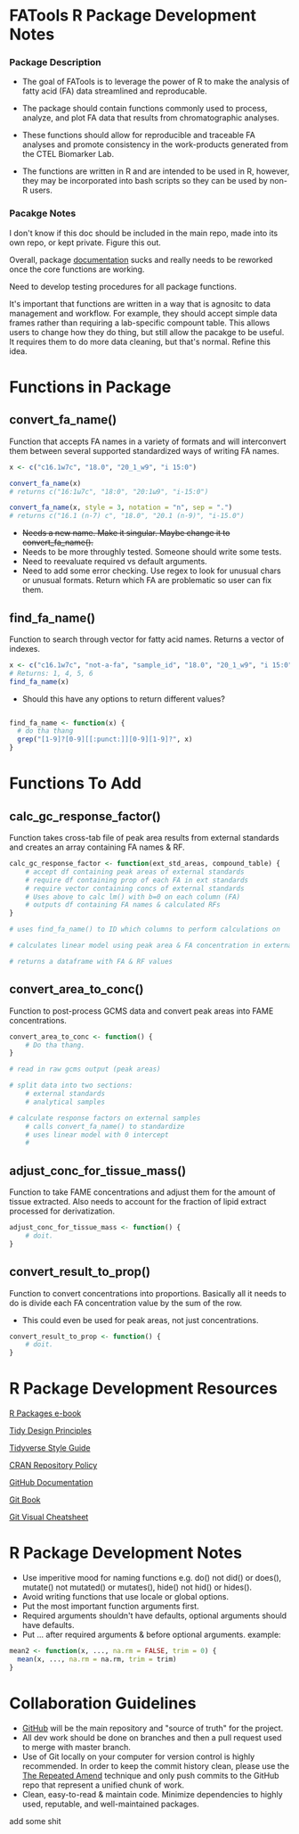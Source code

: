 # **FATools R Package Development Notes**

### Package Description

* The goal of FATools is to leverage the power of R to make the analysis of fatty acid (FA) data streamlined and reproducable.

* The package should contain functions commonly used to process, analyze, and plot FA data that results from chromatographic analyses. 

* These functions should allow for reproducible and traceable FA analyses and promote consistency in the work-products generated from the CTEL Biomarker Lab. 

* The functions are written in R and are intended to be used in R, however, they may be incorporated into bash scripts so they can be used by non-R users. 

### Pacakge Notes

I don't know if this doc should be included in the main repo, made into its own repo, or kept private. Figure this out. 

Overall, package [documentation](https://style.tidyverse.org/documentation.html) sucks and really needs to be reworked once the core functions are working. 

Need to develop testing procedures for all package functions.

It's important that functions are written in a way that is agnositc to data management and workflow. For example, they should accept simple data frames rather than requiring a lab-specific compount table. This allows users to change how they do thing, but still allow the pacakge to be useful. It requires them to do more data cleaning, but that's normal. Refine this idea.

# **Functions in Package**

## convert_fa_name()

Function that accepts FA names in a variety of formats and will interconvert them between several supported standardized ways of writing FA names.

```r
x <- c("c16.1w7c", "18.0", "20_1_w9", "i 15:0")

convert_fa_name(x)
# returns c("16:1ω7c", "18:0", "20:1ω9", "i-15:0")

convert_fa_name(x, style = 3, notation = "n", sep = ".")
# returns c("16.1 (n-7) c", "18.0", "20.1 (n-9)", "i-15.0")
```

* ~~Needs a new name. Make it singular. Maybe change it to convert_fa_name().~~
* Needs to be more throughly tested. Someone should write some tests. 
* Need to reevaluate required vs default arguments.
* Need to add some error checking. Use regex to look for unusual chars or unusual formats. Return which FA are problematic so user can fix them. 

## find_fa_name()

Function to search through vector for fatty acid names. Returns a vector of indexes.

```r
x <- c("c16.1w7c", "not-a-fa", "sample_id", "18.0", "20_1_w9", "i 15:0")
# Returns: 1, 4, 5, 6
find_fa_name(x)
```

* Should this have any options to return different values?

```r

find_fa_name <- function(x) {
  # do tha thang
  grep("[1-9]?[0-9][[:punct:]][0-9][1-9]?", x)
}

```

# **Functions To Add**

## calc_gc_response_factor()

Function takes cross-tab file of peak area results from external standards and creates an array containing FA names & RF. 

```r
calc_gc_response_factor <- function(ext_std_areas, compound_table) {
    # accept df containing peak areas of external standards
    # require df containing prop of each FA in ext standards
    # require vector containing concs of external standards
    # Uses above to calc lm() with b=0 on each column (FA)
    # outputs df containing FA names & calculated RFs
}

# uses find_fa_name() to ID which columns to perform calculations on 

# calculates linear model using peak area & FA concentration in external standard to calculate instrument response factors. 

# returns a dataframe with FA & RF values
```

## convert_area_to_conc()
Function to post-process GCMS data and convert peak areas into FAME concentrations.

```r
convert_area_to_conc <- function() {
    # Do tha thang.
}

# read in raw gcms output (peak areas)

# split data into two sections:
    # external standards
    # analytical samples

# calculate response factors on external samples
    # calls convert_fa_name() to standardize
    # uses linear model with 0 intercept
    # 
```

## adjust_conc_for_tissue_mass()
Function to take FAME concentrations and adjust them for the amount of tissue extracted. Also needs to account for the fraction of lipid extract processed for derivatization. 

```r
adjust_conc_for_tissue_mass <- function() {
    # doit.
}
```

## convert_result_to_prop()
Function to convert concentrations into proportions. Basically all it needs to do is divide each FA concentration value by the sum of the row.

* This could even be used for peak areas, not just concentrations. 

```r
convert_result_to_prop <- function() {
    # doit.
}
```

# **R Package Development Resources**

[R Packages e-book](https://r-pkgs.org/whole-game.html)

[Tidy Design Principles](https://design.tidyverse.org/)

[Tidyverse Style Guide](https://style.tidyverse.org/functions.html)

[CRAN Repository Policy](https://cran.r-project.org/)

[GitHub Documentation](https://docs.github.com/en/get-started)

[Git Book](https://git-scm.com/book/en/v2)

[Git Visual Cheatsheet](https://ndpsoftware.com/git-cheatsheet.html#loc=workspace;)


# **R Package Development Notes**

* Use imperitive mood for naming functions e.g. do() not did() or does(), mutate() not mutated() or mutates(), hide() not hid() or hides().
* Avoid writing functions that use locale or global options.
* Put the most important function arguments first.
* Required arguments shouldn't have defaults, optional arguments should have defaults. 
*  Put ... after required arguments & before optional arguments. example:
```r
mean2 <- function(x, ..., na.rm = FALSE, trim = 0) {
  mean(x, ..., na.rm = na.rm, trim = trim)
}
```

# **Collaboration Guidelines**

* [GitHub](https://github.com/miketommus/FATools) will be the main repository and "source of truth" for the project.
* All dev work should be done on branches and then a pull request used to merge with master branch. 
* Use of Git locally on your computer for version control is highly recommended. In order to keep the commit history clean, please use the [The Repeated Amend](https://happygitwithr.com/repeated-amend) technique and only push commits to the GitHub repo that represent a unified chunk of work. 
* Clean, easy-to-read & maintain code. Minimize dependencies to highly used, reputable, and well-maintained packages.

add some shit



